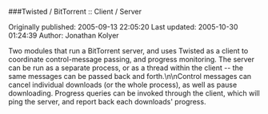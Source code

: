 ###Twisted / BitTorrent ::  Client / Server

Originally published: 2005-09-13 22:05:20
Last updated: 2005-10-30 01:24:39
Author: Jonathan Kolyer

Two modules that run a BitTorrent server, and uses Twisted as a client to coordinate control-message passing, and progress monitoring.  The server can be run as a separate process, or as a thread within the client -- the same messages can be passed back and forth.\n\nControl messages can cancel individual downloads (or the whole process), as well as pause downloading.  Progress queries can be invoked through the client, which will ping the server, and report back each downloads' progress.